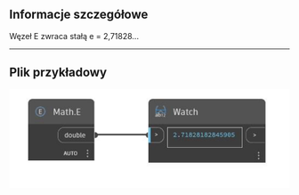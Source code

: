 ## Informacje szczegółowe
Węzeł E zwraca stałą e = 2,71828...
___
## Plik przykładowy

![E](./DSCore.Math.E_img.jpg)

